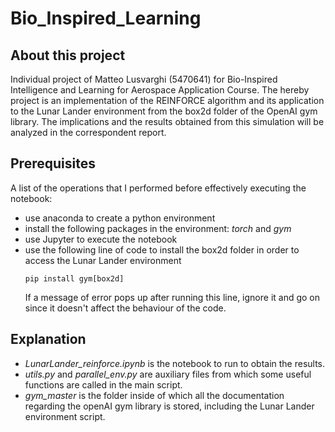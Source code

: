 # Bio_Inspired_Learning

## About this project
Individual project of Matteo Lusvarghi (5470641) for Bio-Inspired Intelligence and Learning for Aerospace Application Course. 
  The hereby project is an implementation of the REINFORCE algorithm and its application to the Lunar Lander environment
from the box2d folder of the OpenAI gym library. 
  The implications and the results obtained from this simulation will be analyzed in the correspondent report. 

## Prerequisites
A list of the operations that I performed before effectively executing the notebook:
- use anaconda to create a python environment 
- install the following packages in the environment: *torch* and *gym*
- use Jupyter to execute the notebook
- use the following line of code to install the box2d folder in order to access the Lunar Lander environment
  ```
  pip install gym[box2d]
  ```
  If a message of error pops up after running this line, ignore it and go on since it doesn't affect the behaviour of the code.  
## Explanation
- *LunarLander_reinforce.ipynb* is the notebook to run to obtain the results.
- *utils.py* and *parallel_env.py* are auxiliary files from which some useful functions are called in the main script.
- *gym_master* is the folder inside of which all the documentation regarding the openAI gym library is stored, including the 
  Lunar Lander environment script.
